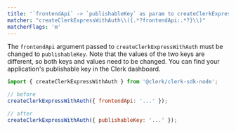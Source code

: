 ```yaml
---
title: '`frontendApi` -> `publishableKey` as param to createClerkExpressWithAuth'
matcher: "createClerkExpressWithAuth\\({.*?frontendApi:.*?}\\)"
matcherFlags: 'm'
---
```


The `frontendApi` argument passed to `createClerkExpressWithAuth` must be changed to `publishableKey`. Note that the values of the two keys are different, so both keys and values need to be changed. You can find your application's publishable key in the Clerk dashboard.

```js
import { createClerkExpressWithAuth } from '@clerk/clerk-sdk-node';

// before
createClerkExpressWithAuth({ frontendApi: '...' });

// after
createClerkExpressWithAuth({ publishableKey: '...' });
```
